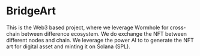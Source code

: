 # BridgeArt
This is the Web3 based project, where we leverage Wormhole for cross-chain between difference ecosystem. We do exchange the NFT between different nodes and chain. We leverage the power AI to to generate the NFT art for digital asset and minting it on Solana (SPL).
